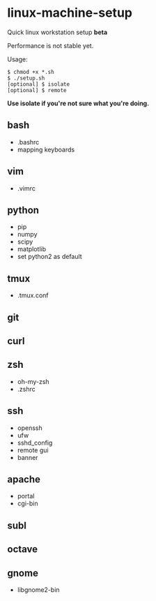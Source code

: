 # linux-machine-setup
Quick linux workstation setup **beta**

Performance is not stable yet.

Usage: 
```
$ chmod +x *.sh
$ ./setup.sh
[optional] $ isolate
[optional] $ remote
```
**Use isolate if you're not sure what you're doing.**

## bash
- .bashrc
- mapping keyboards

## vim
- .vimrc

## python
- pip
- numpy
- scipy
- matplotlib
- set python2 as default

## tmux
- .tmux.conf

## git

## curl

## zsh
- oh-my-zsh
- .zshrc

## ssh
- openssh
- ufw
- sshd_config
- remote gui
- banner

## apache
- portal
- cgi-bin

## subl

## octave

## gnome
- libgnome2-bin
